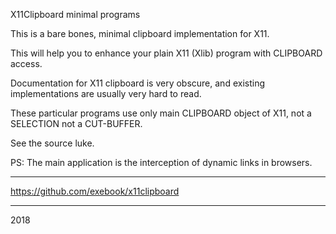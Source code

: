 X11Clipboard minimal programs

This is a bare bones, minimal clipboard implementation for X11.

This will help you to enhance your plain X11 (Xlib) program with CLIPBOARD access.

Documentation for X11 clipboard is very obscure, and existing implementations are usually very hard to read.

These particular programs use only main CLIPBOARD object of X11, not a SELECTION not a CUT-BUFFER.

See the source luke.

PS: The main application is the interception of dynamic links in browsers.

---
https://github.com/exebook/x11clipboard

---
2018
